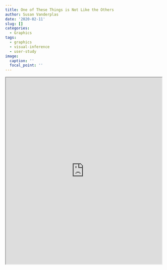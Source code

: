 ```yaml
---
title: One of These Things is Not Like the Others
author: Susan Vanderplas
date: '2020-02-11'
slug: []
categories:
  - Graphics
tags:
  - graphics
  - visual-inference
  - user-study
image:
  caption: ''
  focal_point: ''
---
```


<iframe src="https://srvanderplas.github.io/Presentations/2020-SDSU/" height="600px" width = "100%"/>
 
